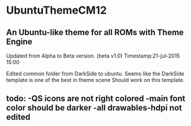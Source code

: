 # UbuntuThemeCM12
An Ubuntu-like theme for all ROMs with Theme Engine
---------------------------------------------------
Updated from Alpha to Beta version. (beta v1.0)
Timestamp:21-jul-2015 15:00

Edited common folder from DarkSide to ubuntu.
Seems like the DarkSide template is one of the best in theme scene
Should work on this template.

todo:
-QS icons are not right colored
-main font color should be darker
-all drawables-hdpi not edited
------------------------------------------------
